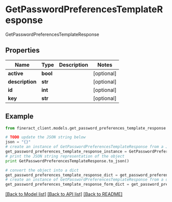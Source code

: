 # GetPasswordPreferencesTemplateResponse

GetPasswordPreferencesTemplateResponse

## Properties

Name | Type | Description | Notes
------------ | ------------- | ------------- | -------------
**active** | **bool** |  | [optional] 
**description** | **str** |  | [optional] 
**id** | **int** |  | [optional] 
**key** | **str** |  | [optional] 

## Example

```python
from fineract_client.models.get_password_preferences_template_response import GetPasswordPreferencesTemplateResponse

# TODO update the JSON string below
json = "{}"
# create an instance of GetPasswordPreferencesTemplateResponse from a JSON string
get_password_preferences_template_response_instance = GetPasswordPreferencesTemplateResponse.from_json(json)
# print the JSON string representation of the object
print GetPasswordPreferencesTemplateResponse.to_json()

# convert the object into a dict
get_password_preferences_template_response_dict = get_password_preferences_template_response_instance.to_dict()
# create an instance of GetPasswordPreferencesTemplateResponse from a dict
get_password_preferences_template_response_form_dict = get_password_preferences_template_response.from_dict(get_password_preferences_template_response_dict)
```
[[Back to Model list]](../README.md#documentation-for-models) [[Back to API list]](../README.md#documentation-for-api-endpoints) [[Back to README]](../README.md)



